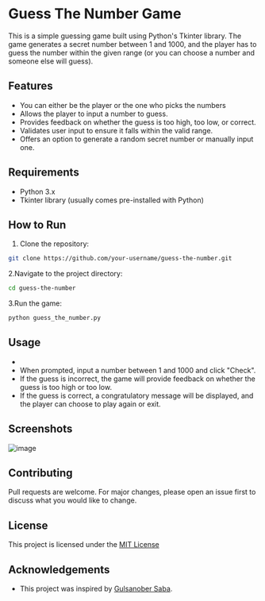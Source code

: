 # Guess The Number Game

This is a simple guessing game built using Python's Tkinter library. The game generates a secret number between 1 and 1000, and the player has to guess the number within the given range (or you can choose a number and someone else will guess).


## Features
- You can either be the player or the one who picks the numbers
- Allows the player to input a number to guess.
- Provides feedback on whether the guess is too high, too low, or correct.
- Validates user input to ensure it falls within the valid range.
- Offers an option to generate a random secret number or manually input one.

## Requirements

- Python 3.x
- Tkinter library (usually comes pre-installed with Python)

## How to Run

1. Clone the repository:
```bash
git clone https://github.com/your-username/guess-the-number.git
```
2.Navigate to the project directory:
 ```bash
cd guess-the-number
 ```
 3.Run the game:
```bash
python guess_the_number.py
 ```
## Usage
- 
- When prompted, input a number between 1 and 1000 and click "Check".
- If the guess is incorrect, the game will provide feedback on whether the guess is too high or too low.
- If the guess is correct, a congratulatory message will be displayed, and the player can choose to play again or exit.

## Screenshots

![image](https://github.com/longle325/guess-the-number/assets/140832783/b3741c53-2427-4467-a3f7-418e2b64508e)




## Contributing

Pull requests are welcome. For major changes, please open an issue first to discuss what you would like to change.

## License

This project is licensed under the [MIT License](https://choosealicense.com/licenses/mit/)

## Acknowledgements

- This project was inspired by [Gulsanober Saba](https://www.simplifiedpython.net/python-number-guessing-game/).



 



